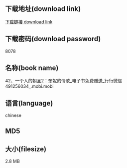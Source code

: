 ## 下载地址(download link)
[下载链接 download link](https://voluble-croquembouche-d321dc.netlify.app/?s=42%E3%80%81%E4%B8%80%E4%B8%AA%E4%BA%BA%E7%9A%84%E6%9C%9D%E5%9C%A32%EF%BC%9A%E5%A5%8E%E5%A6%AE%E7%9A%84%E6%83%85%E6%AD%8C_%E7%94%B5%E5%AD%90%E4%B9%A6%E5%85%8D%E8%B4%B9%E8%B5%A0%E9%80%81_%E8%A1%8C%E8%A1%8C%E5%BE%AE%E4%BF%A1491256034_.mobi)

## 下载密码(download password)
8078

## 名称(book name)
42、一个人的朝圣2：奎妮的情歌_电子书免费赠送_行行微信491256034_.mobi.mobi

## 语言(language)
chinese

## MD5


## 大小(filesize)
2.8 MB
